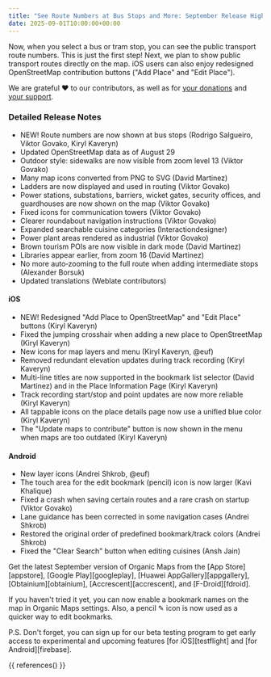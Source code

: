 ```yaml
---
title: "See Route Numbers at Bus Stops and More: September Release Highlights"
date: 2025-09-01T10:00:00+00:00
---
```


Now, when you select a bus or tram stop, you can see the public transport route numbers. This is just the first step! Next, we plan to show public transport routes directly on the map. iOS users can also enjoy redesigned OpenStreetMap contribution buttons ("Add Place" and "Edit Place").

We are grateful ❤️ to our contributors, as well as for [your donations](@/donate/index.md) and [your support](@/contribute/index.md).

### Detailed Release Notes

- NEW! Route numbers are now shown at bus stops (Rodrigo Salgueiro, Viktor Govako, Kiryl Kaveryn)
- Updated OpenStreetMap data as of August 29
- Outdoor style: sidewalks are now visible from zoom level 13 (Viktor Govako)
- Many map icons converted from PNG to SVG (David Martinez)
- Ladders are now displayed and used in routing (Viktor Govako)
- Power stations, substations, barriers, wicket gates, security offices, and guardhouses are now shown on the map (Viktor Govako)
- Fixed icons for communication towers (Viktor Govako)
- Clearer roundabout navigation instructions (Viktor Govako)
- Expanded searchable cuisine categories (Interactiondesigner)
- Power plant areas rendered as industrial (Viktor Govako)
- Brown tourism POIs are now visible in dark mode (David Martinez)
- Libraries appear earlier, from zoom 16 (David Martinez)
- No more auto‑zooming to the full route when adding intermediate stops (Alexander Borsuk)
- Updated translations (Weblate contributors)

#### iOS
- NEW! Redesigned "Add Place to OpenStreetMap" and "Edit Place" buttons (Kiryl Kaveryn)
- Fixed the jumping crosshair when adding a new place to OpenStreetMap (Kiryl Kaveryn)
- New icons for map layers and menu (Kiryl Kaveryn, @euf)
- Removed redundant elevation updates during track recording (Kiryl Kaveryn)
- Multi-line titles are now supported in the bookmark list selector (David Martinez) and in the Place Information Page (Kiryl Kaveryn)
- Track recording start/stop and point updates are now more reliable (Kiryl Kaveryn)
- All tappable icons on the place details page now use a unified blue color (Kiryl Kaveryn)
- The "Update maps to contribute" button is now shown in the menu when maps are too outdated (Kiryl Kaveryn)

#### Android
- New layer icons (Andrei Shkrob, @euf)
- The touch area for the edit bookmark (pencil) icon is now larger (Kavi Khalique)
- Fixed a crash when saving certain routes and a rare crash on startup (Viktor Govako)
- Lane guidance has been corrected in some navigation cases (Andrei Shkrob)
- Restored the original order of predefined bookmark/track colors (Andrei Shkrob)
- Fixed the "Clear Search" button when editing cuisines (Ansh Jain)

Get the latest September version of Organic Maps from the [App Store][appstore], [Google Play][googleplay], [Huawei AppGallery][appgallery], [Obtainium][obtainium], [Accrescent][accrescent], and [F-Droid][fdroid].

If you haven't tried it yet, you can now enable a bookmark names on the map in Organic Maps settings. Also, a pencil ✎ icon is now used as a quicker way to edit bookmarks.

P.S. Don't forget, you can sign up for our beta testing program to get early access to experimental and upcoming features [for iOS][testflight] and [for Android][firebase].

{{ references() }}
